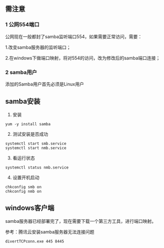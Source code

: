 

## 需注意

### 1 公网554端口

公网现在一般都封了samba监听端口554，如果需要正常访问，需要：

1.改变samba服务器的监听端口；

2.在windows下做端口映射，将对554的访问，改为修改后的samba端口连接；

### 2 samba用户

 添加的Samba用户首先必须是Linux用户

## samba安装

1. 安装

```
yum -y install samba
```

2. 测试安装是否成功

```
systemctl start smb.service
systemctl start nmb.service
```

3. 看运行状态

```
systemctl status nmb.service
```

4. 设置开机启动

```
chkconfig smb on
chkconfig nmb on
```



## windows客户端

samba服务器已经部署完了，现在需要下载一个第三方工具，进行端口映射。

参考：腾讯云安装samba服务器无法连接问题

```
divertTCPconn.exe 445 8445
```

